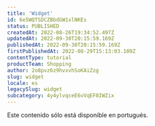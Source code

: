 ```yaml
---
title: 'Widget'
id: 6e5WQTSDCZBbdGW1xlNKEs
status: PUBLISHED
createdAt: 2022-08-26T19:34:52.497Z
updatedAt: 2022-09-30T20:15:59.169Z
publishedAt: 2022-09-30T20:15:59.169Z
firstPublishedAt: 2022-08-29T15:13:03.109Z
contentType: tutorial
productTeam: Shopping
author: 2o8pvz6z9hvxvhSoKAiZzg
slug: widget
locale: es
legacySlug: widget
subcategory: 4y4ylvqceE6vVqEF8IWZix
---
```


<div class="alert alert-warning">
  <p>Este contenido sólo está disponible en portugués.</p>
</div>
